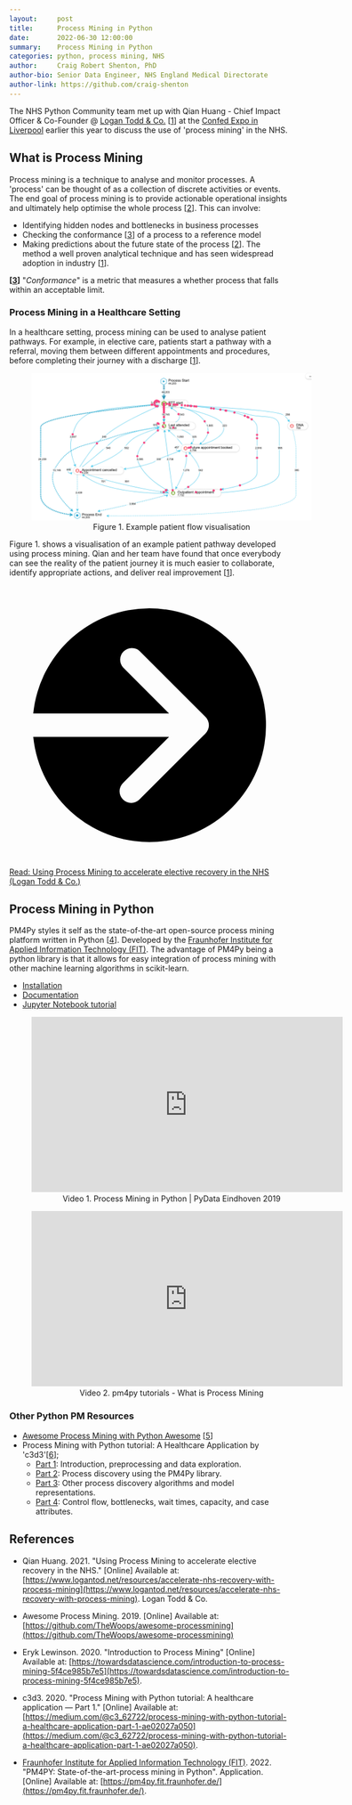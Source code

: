```yaml
---
layout:     post
title:      Process Mining in Python
date:       2022-06-30 12:00:00
summary:    Process Mining in Python
categories: python, process mining, NHS
author:     Craig Robert Shenton, PhD
author-bio: Senior Data Engineer, NHS England Medical Directorate
author-link: https://github.com/craig-shenton
---
```


The NHS Python Community team met up with Qian Huang - Chief Impact Officer & Co-Founder @ [Logan Todd & Co.](https://www.logantod.net/) [[1](https://www.logantod.net/resources/accelerate-nhs-recovery-with-process-mining)] at the [Confed Expo in Liverpool](https://nhs-pycom.net/nhs-confed-expo) earlier this year to discuss the use of 'process mining' in the NHS.

## What is Process Mining

Process mining is a technique to analyse and monitor processes. A 'process' can be thought of as a collection of discrete activities or events. The end goal of process mining is to provide actionable operational insights and ultimately help optimise the whole process [[2](https://towardsdatascience.com/introduction-to-process-mining-5f4ce985b7e5)]. This can involve: 
- Identifying hidden nodes and bottlenecks in business processes
- Checking the conformance [[3]()] of a process to a reference model
- Making predictions about the future state of the process [[2](https://towardsdatascience.com/introduction-to-process-mining-5f4ce985b7e5)].
The method a well proven analytical technique and has seen widespread adoption in industry [[1](https://www.logantod.net/resources/accelerate-nhs-recovery-with-process-mining)].

**[[3]()]** "*Conformance*" is a metric that measures a whether process that falls within an acceptable limit.

### Process Mining in a Healthcare Setting

In a healthcare setting, process mining can be used to analyse patient pathways. For example, in elective care, patients start a pathway with a referral, moving them between different appointments and procedures, before completing their journey with a discharge [[1](https://www.logantod.net/resources/accelerate-nhs-recovery-with-process-mining)]. 

<figure class="nhsuk-image" style="width: 100%;">
  <img class="nhsuk-image__img" src="../assets/img/posts/proc-mining.png" alt="Example patient flow visualisation">
  <center>
    <figcaption class="nhsuk-image__caption">
        Figure 1. Example patient flow visualisation
    </figcaption>
  </center>
</figure>

Figure 1. shows a visualisation of an example patient pathway developed using process mining. Qian and her team have found that once everybody can see the reality of the patient journey it is much easier to collaborate, identify appropriate actions, and deliver real improvement [[1](https://www.logantod.net/resources/accelerate-nhs-recovery-with-process-mining)].

<div class="nhsuk-action-link">
    <a class="nhsuk-action-link__link" href="https://olobiotokoni.medium.com/write-or-die-fc8a081508b1">
        <svg class="nhsuk-icon nhsuk-icon__arrow-right-circle" xmlns="http://www.w3.org/2000/svg" viewBox="0 0 24 24" aria-hidden="true">
            <path d="M0 0h24v24H0z" fill="none"></path>
            <path d="M12 2a10 10 0 0 0-9.95 9h11.64L9.74 7.05a1 1 0 0 1 1.41-1.41l5.66 5.65a1 1 0 0 1 0 1.42l-5.66 5.65a1 1 0 0 1-1.41 0 1 1 0 0 1 0-1.41L13.69 13H2.05A10 10 0 1 0 12 2z"></path>
        </svg>
        <span class="nhsuk-action-link__text">Read: Using Process Mining to accelerate elective recovery in the NHS (Logan Todd & Co.)</span>
    </a>
</div>

## Process Mining in Python

PM4Py styles it self as the state-of-the-art open-source process mining platform written in Python [[4](https://pm4py.fit.fraunhofer.de/)]. Developed by the [Fraunhofer Institute for Applied Information Technology (FIT)](http://fit.fraunhofer.de/). The advantage of PM4Py being a python library is that it allows for easy integration of process mining with other machine learning algorithms in scikit-learn.
  - [Installation](https://pm4py.fit.fraunhofer.de/install)
  - [Documentation](https://pm4py.fit.fraunhofer.de/docs)
  - [Jupyter Notebook tutorial](https://gitlab.com/healthcare2/process-mining-tutorial/-/tree/master)

<figure class="nhsuk-image" style="width: 100%;">
  <iframe width="560" height="315" src="https://www.youtube-nocookie.com/embed/i6NGHvZyHXY" title="YouTube video player" frameborder="0" allow="accelerometer; autoplay; clipboard-write; encrypted-media; gyroscope; picture-in-picture" allowfullscreen></iframe>
  <center>
    <figcaption class="nhsuk-image__caption">
       Video 1. Process Mining in Python | PyData Eindhoven 2019
    </figcaption>
  </center>
</figure>

<figure class="nhsuk-image" style="width: 100%;">
  <iframe width="560" height="315" src="https://www.youtube-nocookie.com/embed/XLHtvt36g6U" title="YouTube video player" frameborder="0" allow="accelerometer; autoplay; clipboard-write; encrypted-media; gyroscope; picture-in-picture" allowfullscreen></iframe>
  <center>
    <figcaption class="nhsuk-image__caption">
       Video 2. pm4py tutorials - What is Process Mining
    </figcaption>
  </center>
</figure>

### Other Python PM Resources

- [Awesome Process Mining with Python Awesome](https://github.com/TheWoops/awesome-processmining) [[5](https://github.com/TheWoops/awesome-processmining)]
- Process Mining with Python tutorial: A Healthcare Application by 'c3d3'[[6](https://medium.com/@c3_62722/process-mining-with-python-tutorial-a-healthcare-application-part-1-ae02027a050)];
  - [Part 1](https://medium.com/@c3_62722/process-mining-with-python-tutorial-a-healthcare-application-part-1-ae02027a050): Introduction, preprocessing and data exploration.
  - [Part 2](https://medium.com/@c3_62722/process-mining-with-python-tutorial-a-healthcare-application-part-2-4cf57053421f): Process discovery using the PM4Py library.
  - [Part 3](https://medium.com/@c3_62722/process-mining-with-python-tutorial-a-healthcare-application-part-3-cc9af986c122): Other process discovery algorithms and model representations.
  - [Part 4](https://medium.com/@c3_62722/process-mining-with-python-tutorial-a-healthcare-application-part-4-912286ee51b): Control flow, bottlenecks, wait times, capacity, and case attributes. 


## References

- Qian Huang. 2021. "Using Process Mining to accelerate elective recovery in the NHS." [Online] Available at: [https://www.logantod.net/resources/accelerate-nhs-recovery-with-process-mining](https://www.logantod.net/resources/accelerate-nhs-recovery-with-process-mining). Logan Todd & Co.

- Awesome Process Mining. 2019. [Online] Available at: [https://github.com/TheWoops/awesome-processmining](https://github.com/TheWoops/awesome-processmining)

- Eryk Lewinson. 2020. "Introduction to Process Mining" [Online] Available at: [https://towardsdatascience.com/introduction-to-process-mining-5f4ce985b7e5](https://towardsdatascience.com/introduction-to-process-mining-5f4ce985b7e5). 

- c3d3. 2020. "Process Mining with Python tutorial: A healthcare application — Part 1." [Online] Available at: [https://medium.com/@c3_62722/process-mining-with-python-tutorial-a-healthcare-application-part-1-ae02027a050](https://medium.com/@c3_62722/process-mining-with-python-tutorial-a-healthcare-application-part-1-ae02027a050).

- [Fraunhofer Institute for Applied Information Technology (FIT)](http://fit.fraunhofer.de/). 2022. "PM4PY: State-of-the-art-process mining in Python". Application. [Online] Available at: [https://pm4py.fit.fraunhofer.de/](https://pm4py.fit.fraunhofer.de/).
